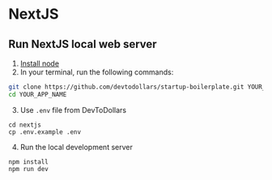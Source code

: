 # NextJS
## Run NextJS local web server

1. [Install node](https://nodejs.org/en/download)
2. In your terminal, run the following commands:

```bash
git clone https://github.com/devtodollars/startup-boilerplate.git YOUR_APP_NAME
cd YOUR_APP_NAME
```

3. Use `.env` file from DevToDollars

```
cd nextjs
cp .env.example .env
```

4. Run the local development server

```
npm install
npm run dev
```
